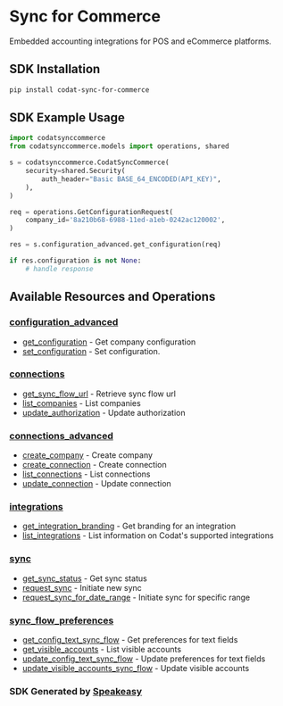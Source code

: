 # Sync for Commerce

Embedded accounting integrations for POS and eCommerce platforms.

<!-- Start SDK Installation -->
## SDK Installation

```bash
pip install codat-sync-for-commerce
```
<!-- End SDK Installation -->

## SDK Example Usage
<!-- Start SDK Example Usage -->


```python
import codatsynccommerce
from codatsynccommerce.models import operations, shared

s = codatsynccommerce.CodatSyncCommerce(
    security=shared.Security(
        auth_header="Basic BASE_64_ENCODED(API_KEY)",
    ),
)

req = operations.GetConfigurationRequest(
    company_id='8a210b68-6988-11ed-a1eb-0242ac120002',
)

res = s.configuration_advanced.get_configuration(req)

if res.configuration is not None:
    # handle response
```
<!-- End SDK Example Usage -->

<!-- Start SDK Available Operations -->
## Available Resources and Operations


### [configuration_advanced](docs/sdks/configurationadvanced/README.md)

* [get_configuration](docs/sdks/configurationadvanced/README.md#get_configuration) - Get company configuration
* [set_configuration](docs/sdks/configurationadvanced/README.md#set_configuration) - Set configuration.

### [connections](docs/sdks/connections/README.md)

* [get_sync_flow_url](docs/sdks/connections/README.md#get_sync_flow_url) - Retrieve sync flow url
* [list_companies](docs/sdks/connections/README.md#list_companies) - List companies
* [update_authorization](docs/sdks/connections/README.md#update_authorization) - Update authorization

### [connections_advanced](docs/sdks/connectionsadvanced/README.md)

* [create_company](docs/sdks/connectionsadvanced/README.md#create_company) - Create company
* [create_connection](docs/sdks/connectionsadvanced/README.md#create_connection) - Create connection
* [list_connections](docs/sdks/connectionsadvanced/README.md#list_connections) - List connections
* [update_connection](docs/sdks/connectionsadvanced/README.md#update_connection) - Update connection

### [integrations](docs/sdks/integrations/README.md)

* [get_integration_branding](docs/sdks/integrations/README.md#get_integration_branding) - Get branding for an integration
* [list_integrations](docs/sdks/integrations/README.md#list_integrations) - List information on Codat's supported integrations

### [sync](docs/sdks/sync/README.md)

* [get_sync_status](docs/sdks/sync/README.md#get_sync_status) - Get sync status
* [request_sync](docs/sdks/sync/README.md#request_sync) - Initiate new sync
* [request_sync_for_date_range](docs/sdks/sync/README.md#request_sync_for_date_range) - Initiate sync for specific range

### [sync_flow_preferences](docs/sdks/syncflowpreferences/README.md)

* [get_config_text_sync_flow](docs/sdks/syncflowpreferences/README.md#get_config_text_sync_flow) - Get preferences for text fields
* [get_visible_accounts](docs/sdks/syncflowpreferences/README.md#get_visible_accounts) - List visible accounts
* [update_config_text_sync_flow](docs/sdks/syncflowpreferences/README.md#update_config_text_sync_flow) - Update preferences for text fields
* [update_visible_accounts_sync_flow](docs/sdks/syncflowpreferences/README.md#update_visible_accounts_sync_flow) - Update visible accounts
<!-- End SDK Available Operations -->

### SDK Generated by [Speakeasy](https://docs.speakeasyapi.dev/docs/using-speakeasy/client-sdks)
